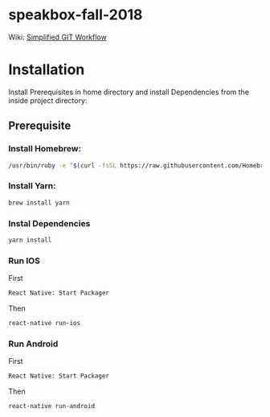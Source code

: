 # speakbox-fall-2018

Wiki: [Simplified GIT Workflow](https://github.com/redacademy/speakbox-fall-2018/wiki/Simplified-GIT-Workflow)

# Installation

Install Prerequisites in home directory and install Dependencies from the inside project directory:

## Prerequisite

### Install Homebrew:

```bash
/usr/bin/ruby -e "$(curl -fsSL https://raw.githubusercontent.com/Homebrew/install/master/install)"
```

### Install Yarn:

```bash
brew install yarn
```

### Instal Dependencies

```bash
yarn install
```

### Run IOS

First

```bash
React Native: Start Packager
```

Then

```bash
react-native run-ios
```

### Run Android

First

```bash
React Native: Start Packager
```

Then

```bash
react-native run-android
```

